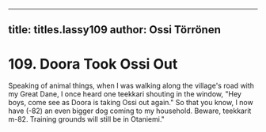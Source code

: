 
---

title: titles.lassy109
author: Ossi Törrönen
---


    
# 109. Doora Took Ossi Out

Speaking of animal things, when I was walking along the village's road with my Great Dane, I once heard one teekkari shouting in the window, "Hey boys, come see as Doora is taking Ossi out again." So that you know, I now have (-82) an even bigger dog coming to my household. Beware, teekkarit m-82. Training grounds will still be in Otaniemi."
